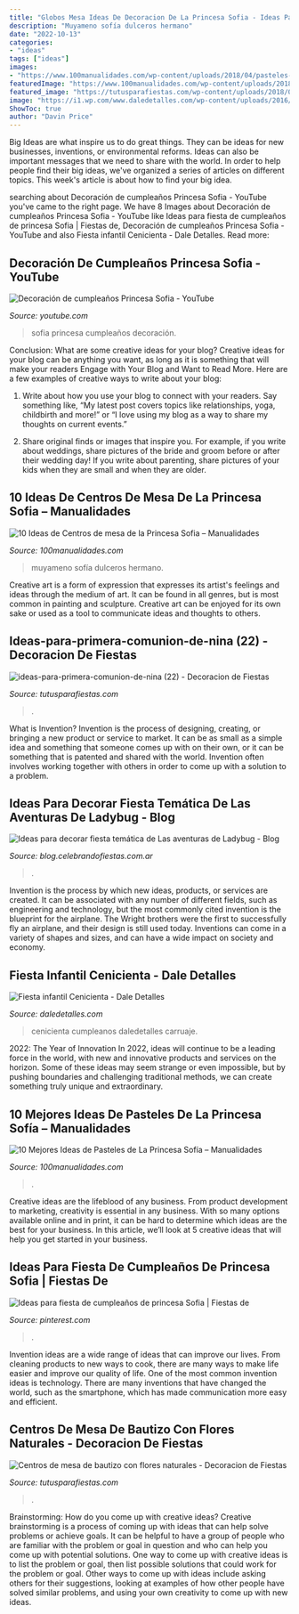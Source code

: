 ```yaml
---
title: "Globos Mesa Ideas De Decoracion De La Princesa Sofia - Ideas Para Decorar Fiesta Temática De Las Aventuras De Ladybug"
description: "Muyameno sofía dulceros hermano"
date: "2022-10-13"
categories:
- "ideas"
tags: ["ideas"]
images:
- "https://www.100manualidades.com/wp-content/uploads/2018/04/pasteles-de-la-princesa-sofia-11.jpg"
featuredImage: "https://www.100manualidades.com/wp-content/uploads/2018/04/Centros-de-Mesa-Princesa-Sofia-15-768x1024.jpg"
featured_image: "https://tutusparafiestas.com/wp-content/uploads/2018/06/centros-de-mesa-de-bautizo-con-flores-naturales-3.jpg"
image: "https://i1.wp.com/www.daledetalles.com/wp-content/uploads/2016/02/1-31.jpg"
ShowToc: true
author: "Davin Price"
---
```



Big Ideas are what inspire us to do great things. They can be ideas for new businesses, inventions, or environmental reforms. Ideas can also be important messages that we need to share with the world. In order to help people find their big ideas, we've organized a series of articles on different topics. This week's article is about how to find your big idea.

	

		
searching about Decoración de cumpleaños Princesa Sofia - YouTube you've came to the right page. We have 8 Images about Decoración de cumpleaños Princesa Sofia - YouTube like Ideas para fiesta de cumpleaños de princesa Sofia | Fiestas de, Decoración de cumpleaños Princesa Sofia - YouTube and also Fiesta infantil Cenicienta - Dale Detalles. Read more:
		
    
## Decoración De Cumpleaños Princesa Sofia - YouTube

<img loading=lazy src="https://i.ytimg.com/vi/FavPoLk9chk/maxresdefault.jpg" onerror="this.onerror=null;this.src='https://tse2.mm.bing.net/th?id=OIP.YFdGu0OZ1nAuBQsFOKwu-gHaEK&amp;pid=15.1';" alt="Decoración de cumpleaños Princesa Sofia - YouTube">

_Source: youtube.com_

>sofia princesa cumpleaños decoración. 

	

Conclusion: What are some creative ideas for your blog?
Creative ideas for your blog can be anything you want, as long as it is something that will make your readers Engage with Your Blog and Want to Read More. Here are a few examples of creative ways to write about your blog:
1. Write about how you use your blog to connect with your readers. Say something like, “My latest post covers topics like relationships, yoga, childbirth and more!” or “I love using my blog as a way to share my thoughts on current events.”

2. Share original finds or images that inspire you. For example, if you write about weddings, share pictures of the bride and groom before or after their wedding day! If you write about parenting, share pictures of your kids when they are small and when they are older.


    
## 10 Ideas De Centros De Mesa De La Princesa Sofia – Manualidades

<img loading=lazy src="https://www.100manualidades.com/wp-content/uploads/2018/04/Centros-de-Mesa-Princesa-Sofia-15-768x1024.jpg" onerror="this.onerror=null;this.src='https://tse3.mm.bing.net/th?id=OIP.aRwahO4_zASST6LJdQXdEwHaJ4&amp;pid=15.1';" alt="10 Ideas de Centros de mesa de la Princesa Sofia – Manualidades">

_Source: 100manualidades.com_

>muyameno sofía dulceros hermano. 

	

Creative art is a form of expression that expresses its artist's feelings and ideas through the medium of art. It can be found in all genres, but is most common in painting and sculpture. Creative art can be enjoyed for its own sake or used as a tool to communicate ideas and thoughts to others.

    
## Ideas-para-primera-comunion-de-nina (22) - Decoracion De Fiestas

<img loading=lazy src="https://tutusparafiestas.com/wp-content/uploads/2017/09/ideas-para-primera-comunion-de-nina-22.jpg" onerror="this.onerror=null;this.src='https://tse1.mm.bing.net/th?id=OIP.REXLmdlaBhe7n_ubPhK6UgHaNK&amp;pid=15.1';" alt="ideas-para-primera-comunion-de-nina (22) - Decoracion de Fiestas">

_Source: tutusparafiestas.com_

>. 

	

What is Invention?
Invention is the process of designing, creating, or bringing a new product or service to market. It can be as small as a simple idea and something that someone comes up with on their own, or it can be something that is patented and shared with the world. Invention often involves working together with others in order to come up with a solution to a problem.

    
## Ideas Para Decorar Fiesta Temática De Las Aventuras De Ladybug - Blog

<img loading=lazy src="https://blog.celebrandofiestas.com.ar/wp-content/uploads/2019/11/lady_bug_cumple_candy_bar_mesa_decoracion_cotillon_souvenirs_miraculous_celebrando_fiestas-1024x806.jpg" onerror="this.onerror=null;this.src='https://tse1.mm.bing.net/th?id=OIP.dFelvQda-IF4qjtfNa3VjAHaF1&amp;pid=15.1';" alt="Ideas para decorar fiesta temática de Las aventuras de Ladybug - Blog">

_Source: blog.celebrandofiestas.com.ar_

>. 

	

Invention is the process by which new ideas, products, or services are created. It can be associated with any number of different fields, such as engineering and technology, but the most commonly cited invention is the blueprint for the airplane. The Wright brothers were the first to successfully fly an airplane, and their design is still used today. Inventions can come in a variety of shapes and sizes, and can have a wide impact on society and economy.

    
## Fiesta Infantil Cenicienta - Dale Detalles

<img loading=lazy src="https://i1.wp.com/www.daledetalles.com/wp-content/uploads/2016/02/1-31.jpg" onerror="this.onerror=null;this.src='https://tse2.mm.bing.net/th?id=OIP.GRfz6Sj4e5YkgxfQM-NUigHaG_&amp;pid=15.1';" alt="Fiesta infantil Cenicienta - Dale Detalles">

_Source: daledetalles.com_

>cenicienta cumpleanos daledetalles carruaje. 

	

2022: The Year of Innovation
In 2022, ideas will continue to be a leading force in the world, with new and innovative products and services on the horizon. Some of these ideas may seem strange or even impossible, but by pushing boundaries and challenging traditional methods, we can create something truly unique and extraordinary.

    
## 10 Mejores Ideas De Pasteles De La Princesa Sofía – Manualidades

<img loading=lazy src="https://www.100manualidades.com/wp-content/uploads/2018/04/pasteles-de-la-princesa-sofia-11.jpg" onerror="this.onerror=null;this.src='https://tse1.mm.bing.net/th?id=OIP.iH5NcvC84mBbWjR-ClgR1AHaKI&amp;pid=15.1';" alt="10 Mejores Ideas de Pasteles de La Princesa Sofía – Manualidades">

_Source: 100manualidades.com_

>. 

	

Creative ideas are the lifeblood of any business. From product development to marketing, creativity is essential in any business. With so many options available online and in print, it can be hard to determine which ideas are the best for your business. In this article, we’ll look at 5 creative ideas that will help you get started in your business.

    
## Ideas Para Fiesta De Cumpleaños De Princesa Sofia | Fiestas De

<img loading=lazy src="https://i.pinimg.com/736x/27/16/c8/2716c8bf5955cec54272324abc69a1ab.jpg" onerror="this.onerror=null;this.src='https://tse1.mm.bing.net/th?id=OIP.113fi956ssHDkjabrtDL5gHaJ4&amp;pid=15.1';" alt="Ideas para fiesta de cumpleaños de princesa Sofia | Fiestas de">

_Source: pinterest.com_

>. 

	

Invention ideas are a wide range of ideas that can improve our lives. From cleaning products to new ways to cook, there are many ways to make life easier and improve our quality of life. One of the most common invention ideas is technology. There are many inventions that have changed the world, such as the smartphone, which has made communication more easy and efficient.

    
## Centros De Mesa De Bautizo Con Flores Naturales - Decoracion De Fiestas

<img loading=lazy src="https://tutusparafiestas.com/wp-content/uploads/2018/06/centros-de-mesa-de-bautizo-con-flores-naturales-3.jpg" onerror="this.onerror=null;this.src='https://tse1.mm.bing.net/th?id=OIP.qNgsavpoQcQVlmgY-IYTcAHaJ4&amp;pid=15.1';" alt="Centros de mesa de bautizo con flores naturales - Decoracion de Fiestas">

_Source: tutusparafiestas.com_

>. 

	

Brainstorming: How do you come up with creative ideas?
Creative brainstorming is a process of coming up with ideas that can help solve problems or achieve goals. It can be helpful to have a group of people who are familiar with the problem or goal in question and who can help you come up with potential solutions. One way to come up with creative ideas is to list the problem or goal, then list possible solutions that could work for the problem or goal. Other ways to come up with ideas include asking others for their suggestions, looking at examples of how other people have solved similar problems, and using your own creativity to come up with new ideas.

